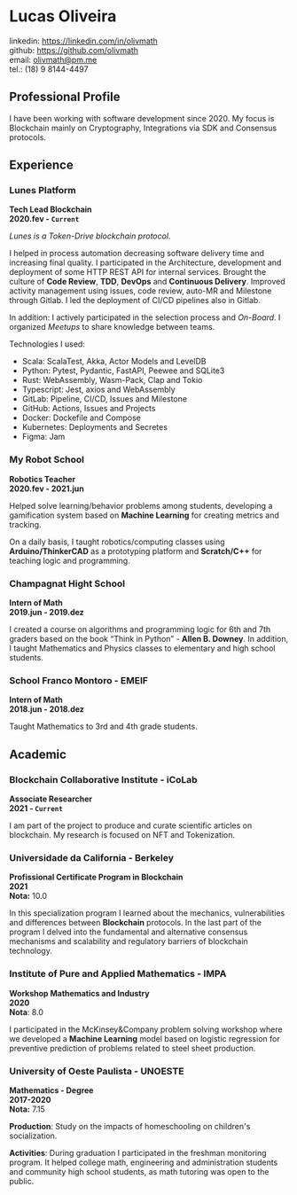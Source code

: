 # Lucas Oliveira

linkedin: https://linkedin.com/in/olivmath<br>
github: https://github.com/olivmath<br>
email: olivmath@pm.me<br>
tel.: (18) 9 8144-4497

## Professional Profile

I have been working with software development since 2020.
My focus is Blockchain mainly on Cryptography, Integrations via SDK and Consensus protocols.

## Experience

### Lunes Platform

**Tech Lead Blockchain**<br>
**2020.fev - `Current`**

_Lunes is a Token-Drive blockchain protocol_.

I helped in process automation decreasing software delivery time and increasing final quality.
I participated in the Architecture, development and deployment of some HTTP REST API for internal services.
Brought the culture of **Code Review**, **TDD**, **DevOps** and **Continuous Delivery**.
Improved activity management using issues, code review, auto-MR and Milestone through Gitlab.
I led the deployment of CI/CD pipelines also in Gitlab.

In addition:
I actively participated in the selection process and _On-Board_.
I organized _Meetups_ to share knowledge between teams.

Technologies I used:

- Scala: ScalaTest, Akka, Actor Models and LevelDB
- Python: Pytest, Pydantic, FastAPI, Peewee and SQLite3
- Rust: WebAssembly, Wasm-Pack, Clap and Tokio
- Typescript: Jest, axios and WebAssembly
- GitLab: Pipeline, CI/CD, Issues and Milestone
- GitHub: Actions, Issues and Projects
- Docker: Dockefile and Compose
- Kubernetes: Deployments and Secretes
- Figma: Jam

### My Robot School

**Robotics Teacher**<br>
**2020.fev - 2021.jun**

Helped solve learning/behavior problems among students, developing a gamification system based on **Machine Learning** for creating metrics and tracking.

On a daily basis, I taught robotics/computing classes using **Arduino/ThinkerCAD** as a prototyping platform and **Scratch/C++** for teaching logic and programming.

### Champagnat Hight School

**Intern of Math**<br>
**2019.jun - 2019.dez**

I created a course on algorithms and programming logic for 6th and 7th graders based on the book “Think in Python” - **Allen B. Downey**.
In addition, I taught Mathematics and Physics classes to elementary and high school students.<br>

### School Franco Montoro - EMEIF

**Intern of Math**<br>
**2018.jun - 2018.dez**

Taught Mathematics to 3rd and 4th grade students.

## Academic

### Blockchain Collaborative Institute - iCoLab

**Associate Researcher**<br>
**2021 - `Current`**<br>

I am part of the project to produce and curate scientific articles on blockchain. My research is focused on NFT and Tokenization.

### Universidade da California - Berkeley

**Profissional Certificate Program in Blockchain**<br>
**2021**<br>
**Nota:** 10.0

In this specialization program I learned about the mechanics, vulnerabilities and differences between **Blockchain** protocols. In the last part of the program I delved into the fundamental and alternative consensus mechanisms and scalability and regulatory barriers of blockchain technology.

### Institute of Pure and Applied Mathematics - IMPA

**Workshop Mathematics and Industry**<br>
**2020**<br>
**Nota**: 8.0

I participated in the McKinsey&Company problem solving workshop where we developed a **Machine Learning** model based on logistic regression for preventive prediction of problems related to steel sheet production.

### University of Oeste Paulista - UNOESTE

**Mathematics - Degree**<br>
**2017-2020**<br>
**Nota:** 7.15

**Production**: Study on the impacts of homeschooling on children's socialization.

**Activities**: During graduation I participated in the freshman monitoring program.
It helped college math, engineering and administration students and community high school students, as math tutoring was open to the public.
